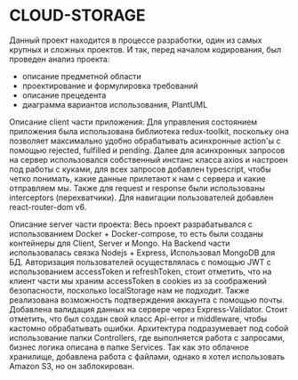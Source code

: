 # CLOUD-STORAGE

Данный проект находится в процессе разработки, один из самых крупных и сложных проектов.
И так, перед началом кодирования, был проведен анализ проекта:
- описание предметной области 
- проектирование и формулировка требований 
- описание прецедента
- диаграмма вариантов использования, PlantUML

Описание client части приложения: 
Для управления состоянием приложения была использована библиотека redux-toolkit, поскольку она позволяет максимально удобно обрабатывать асинхронные action'ы с помощью rejected, fulfilled и pending. Далее для асинхронных запросов на сервер использовался собственный инстанс класса axios и настроен под работы с куками, для всех запросов добавлен typescript, чтобы четко понимать, какие данные прилетают к нам с сервера и какие отправляем мы. Также для request и response были использованы interceptors (перехватчики).
Для навигации пользователей добавлен react-router-dom v6.

Описание server части проекта:
Весь проект разрабатывался с использованием Docker + Docker-compose, то есть были созданы контейнеры для Client, Server и Mongo.
На Backend части использовалась связка Nodejs + Express, Использовал MongoDB для БД.
Авторизация пользователей осуществлялась с помощью JWT с использованием accessToken и refreshToken, стоит отметить, что на клиент части мы храним accessToken в cookies из за соображений безопасности, посколько localStorage нам не подходит.
Также реализована возможность подтверждения аккаунта с помощью почты.
Добавлена валидация данных на сервере через Express-Validator.
Стоит отметить, что был создан свой класс Api-error и middleware, чтобы кастомно обрабатывать ошибки. 
Архитектура подразумевает под собой использование папки Controllers, где выполняется работа с запросами, бизнес логика описана в папке Services.
Так как это облачное хранилище, добавлена работа с файлами, однако я хотел использовать Amazon S3, но он заблокирован.
